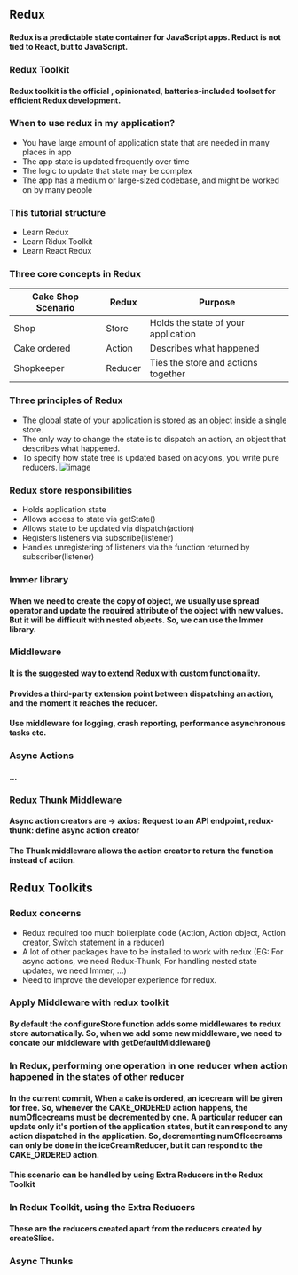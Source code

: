 ## Redux

#### Redux is a predictable state container for JavaScript apps. Reduct is not tied to React, but to JavaScript.

### Redux Toolkit
#### Redux toolkit is the official , opinionated, batteries-included toolset for efficient Redux development.

### When to use redux in my application?
* You have large amount of application state that are needed in many places in app
* The app state is updated frequently over time
* The logic to update that state may be complex
* The app has a medium or large-sized codebase, and might be worked on by many people

### This tutorial structure
* Learn Redux
* Learn Ridux Toolkit
* Learn React Redux

### Three core concepts in Redux
|Cake Shop Scenario|Redux| Purpose|
|------------------|-----|--------|
|Shop |Store |Holds the state of your application | 
|Cake ordered |Action |Describes what happened | 
|Shopkeeper |Reducer |Ties the store and actions together |

### Three principles of Redux
* The global state of your application is stored as an object inside a single store.
* The only way to change the state is to dispatch an action, an object that describes what happened.
* To specify how state tree is updated based on acyions, you write pure reducers.
![image](https://user-images.githubusercontent.com/41186067/174474835-efc351bf-8707-4baf-b6ae-8575b21d0ee7.png)

### Redux store responsibilities
* Holds application state
* Allows access to state via getState()
* Allows state to be updated via dispatch(action)
* Registers listeners via subscribe(listener)
* Handles unregistering of listeners via the function returned by subscriber(listener)


### Immer library

#### When we need to create the copy of object, we usually use spread operator and update the required attribute of the object with new values. But it will be difficult with nested objects. So, we can use the Immer library.

### Middleware

#### It is the suggested way to extend Redux with custom functionality.
#### Provides a third-party extension point between dispatching an action, and the moment it reaches the reducer.
#### Use middleware for logging, crash reporting, performance asynchronous tasks etc.

### Async Actions

#### ...

### Redux Thunk Middleware

#### Async action creators are -> axios: Request to an API endpoint, redux-thunk: define async action creator
#### The Thunk middleware allows the action creator to return the function instead of action.

## Redux Toolkits

### Redux concerns
* Redux required too much boilerplate code (Action, Action object, Action creator, Switch statement in a reducer)
* A lot of other packages have to be installed to work with redux (EG: For async actions, we need Redux-Thunk, For handling nested state updates, we need Immer, ...)
* Need to improve the developer experience for redux.

### Apply Middleware with redux toolkit
#### By default the configureStore function adds some middlewares to redux store automatically. So, when we add some new middleware, we need to concate our middleware with getDefaultMiddleware()

### In Redux, performing one operation in one reducer when action happened in the states of other reducer
#### In the current commit, When a cake is ordered, an icecream will be given for free. So, whenever the CAKE_ORDERED action happens, the numOfIcecreams must be decremented by one. A particular reducer can update only it's portion of the application states, but it can respond to any action dispatched in the application. So, decrementing numOfIcecreams can only be done in the iceCreamReducer, but it can respond to the CAKE_ORDERED action.
#### This scenario can be handled by using Extra Reducers in the Redux Toolkit

### In Redux Toolkit, using the Extra Reducers

#### These are the reducers created apart from the reducers created by createSlice.

### Async Thunks

#### 
